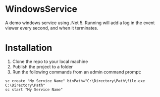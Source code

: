# WindowsService
A demo windows service using .Net 5. Running will add a log in the event
viewer every second, and when it terminates.

# Installation
1. Clone the repo to your local machine
2. Publish the project to a folder
3. Run the following commands from an admin command prompt:

```
sc create "My Service Name" binPath="C:\Directory\Path\file.exe C:\Directory\Path"
sc start "My Service Name"
```